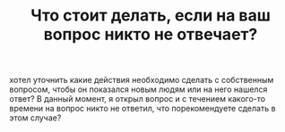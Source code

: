 ﻿---
title: "Что стоит делать, если на ваш вопрос никто не отвечает?"
se.owner.user_id: 427993
se.owner.display_name: "Mikhail"
se.owner.link: "https://ru.meta.stackoverflow.com/users/427993/mikhail"
se.link: "https://ru.meta.stackoverflow.com/questions/11431/%d0%a7%d1%82%d0%be-%d1%81%d1%82%d0%be%d0%b8%d1%82-%d0%b4%d0%b5%d0%bb%d0%b0%d1%82%d1%8c-%d0%b5%d1%81%d0%bb%d0%b8-%d0%bd%d0%b0-%d0%b2%d0%b0%d1%88-%d0%b2%d0%be%d0%bf%d1%80%d0%be%d1%81-%d0%bd%d0%b8%d0%ba%d1%82%d0%be-%d0%bd%d0%b5-%d0%be%d1%82%d0%b2%d0%b5%d1%87%d0%b0%d0%b5%d1%82"
se.question_id: 11431
se.post_type: question
---
<p>хотел уточнить какие действия необходимо сделать с собственным вопросом, чтобы он показался новым людям или на него нашелся ответ? В данный момент, я открыл вопрос и с течением какого-то времени на вопрос никто не ответил, что порекомендуете сделать в этом случае?</p>
